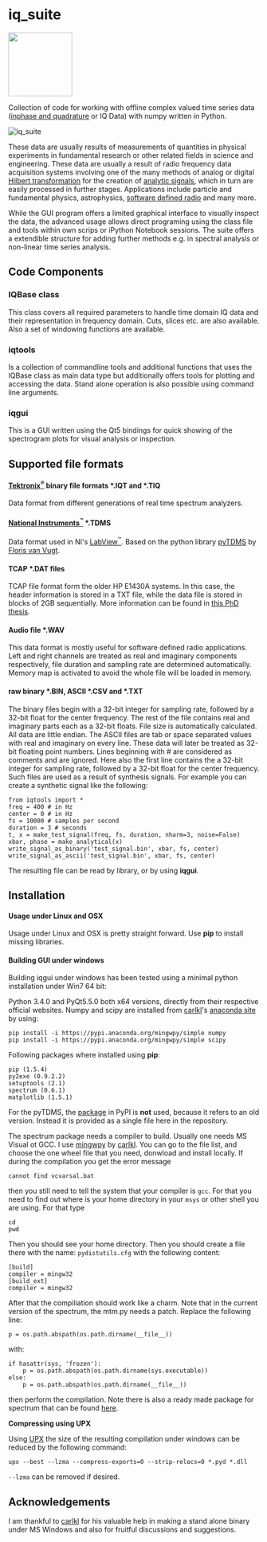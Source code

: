 iq_suite
============
<img src="https://raw.githubusercontent.com/xaratustrah/iq_suite/master/rsrc/icon.png" width="128">

Collection of code for working with offline complex valued time series data ([inphase and quadrature](https://en.wikipedia.org/wiki/In-phase_and_quadrature_components) or IQ Data) with numpy written in Python. 

![iq_suite](https://raw.githubusercontent.com/xaratustrah/iq_suite/master/rsrc/screenshot.png)

These data are usually results of measurements of quantities in physical experiments in fundamental research or other related fields in science and engineering. These data are usually a result of radio frequency data acquisition systems involving one of the many methods of analog or digital [Hilbert transformation](https://en.wikipedia.org/wiki/Hilbert_transform) for the creation of [analytic signals](https://en.wikipedia.org/wiki/Analytic_signal), which in turn are easily processed in further stages. Applications include particle and fundamental physics, astrophysics, [software defined radio](https://en.wikipedia.org/wiki/Software-defined_radio) and many more.

While the GUI program offers a limited graphical interface to visually inspect the data, the advanced usage allows direct programing using the class file and tools within own scrips or iPython Notebook sessions. The suite offers a extendible structure for adding further methods e.g. in spectral analysis or non-linear time series analysis.

## Code Components

### IQBase class
This class covers all required parameters to handle time domain IQ data and their representation in frequency domain. Cuts, slices etc. are also available. Also a set of windowing functions are available.

### iqtools
Is a collection of commandline tools and additional functions that uses the IQBase class as main data type but additionally offers tools for plotting and accessing the data. Stand alone operation is also possible using
command line arguments.

### iqgui
This is a GUI written using the Qt5 bindings for quick showing of the spectrogram plots for visual analysis or inspection.

## Supported file formats

#### [Tektronix<sup>&reg;</sup>](http://www.tek.com) binary file formats \*.IQT and \*.TIQ

Data format from different generations of real time spectrum analyzers.

#### [National Instruments<sup>&trade;</sup>](http://www.ni.com) \*.TDMS

Data format used in NI's [LabView<sup>&trade;</sup>](http://www.ni.com/labview/). Based on the python library [pyTDMS](http://sourceforge.net/projects/pytdms/) by [Floris van Vugt](http://www.florisvanvugt.com).

#### TCAP \*.DAT files
TCAP file format form the older HP E1430A systems. In this case, the header information is stored in a TXT file, while the data file is stored in blocks of 2GB sequentially. More information can be found in [this PhD thesis](http://www.worldcat.org/oclc/76566695).

#### Audio file \*.WAV

This data format is mostly useful for software defined radio applications. Left and right channels are treated as real and imaginary components respectively, file duration and sampling rate are determined automatically. Memory map is activated to avoid the whole file will be loaded in memory.

#### raw binary \*.BIN, ASCII \*.CSV and \*.TXT 

The binary files begin with a 32-bit integer for sampling rate, followed by a 32-bit float for the center frequency. The rest of the file contains real and imaginary parts each as a 32-bit floats. File size is automatically calculated. All data are little endian. The ASCII files are tab or space separated values with real and imaginary on every line. These data will later be treated as 32-bit floating point numbers. Lines beginning with # are considered as comments and are ignored. Here also the first line contains the a 32-bit integer for sampling rate, followed by a 32-bit float for the center frequency. Such files are used as a result of synthesis signals. For example you can create a synthetic signal like the following: 

    from iqtools import *
    freq = 400 # in Hz
    center = 0 # in Hz
    fs = 10000 # samples per second
    duration = 3 # seconds
    t, x = make_test_signal(freq, fs, duration, nharm=3, noise=False)
    xbar, phase = make_analytical(x)
    write_signal_as_binary('test_signal.bin', xbar, fs, center)
    write_signal_as_ascii('test_signal.bin', xbar, fs, center)

The resulting file can be read by library, or by using **iqgui**.

## Installation

#### Usage under Linux and OSX

Usage under Linux and OSX is pretty straight forward. Use **pip** to install missing libraries.

#### Building GUI under windows

Building iqgui under windows has been tested using a minimal python installation under Win7 64 bit:

Python 3.4.0 and PyQt5.5.0 both x64 versions, directly from their respective official websites. Numpy and scipy are installed from [carlkl](https://github.com/carlkl)'s [anaconda site](https://anaconda.org/mingwpy) by using:

	pip install -i https://pypi.anaconda.org/mingwpy/simple numpy
	pip install -i https://pypi.anaconda.org/mingwpy/simple scipy

Following packages where installed using **pip**:

    pip (1.5.4)
    py2exe (0.9.2.2)
    setuptools (2.1)
    spectrum (0.6.1)
    matplotlib (1.5.1)

For the pyTDMS, the [package](https://pypi.python.org/pypi/pyTDMS/0.0.2) in PyPI is **not** used, because it refers to an old version. Instead it is provided as a single file here in the repository.

The spectrum package needs a compiler to build. Usually one needs MS Visual ot GCC. I use [mingwpy](https://anaconda.org/carlkl/mingwpy) by [carlkl](https://github.com/carlkl). You can go to the file list, and choose the one wheel file that you need, donwload and install locally. If during the compilation you get the error message

	cannot find vcvarsal.bat

then you still need to tell the system that your compiler is `gcc`. For that you need to find out where is your home directory in your `msys` or other shell you are using. For that type

	cd
	pwd

Then you should see your home directory. Then you should create a file there with the name: `pydistutils.cfg` with the following content:

	[build]
	compiler = mingw32
	[build_ext]
	compiler = mingw32

After that the compiliation should work like a charm. Note that in the current version of the spectrum, the mtm.py needs a patch. Replace the following line:

	p = os.path.abspath(os.path.dirname(__file__))

with:

	if hasattr(sys, 'frozen'):
		p = os.path.abspath(os.path.dirname(sys.executable))
	else:
		p = os.path.abspath(os.path.dirname(__file__))
	
then perform the compilation. Note there is also a ready made package for spectrum that can be found [here](https://anaconda.org/carlkl/spectrum).

**Compressing using UPX**

Using [UPX](http://upx.sourceforge.net/) the size of the resulting compilation under windows can be reduced by the following command:

	upx --best --lzma --compress-exports=0 --strip-relocs=0 *.pyd *.dll

`--lzma` can be removed if desired.

## Acknowledgements
I am thankful to [carlkl](https://github.com/carlkl) for his valuable help in making a stand alone binary under MS Windows and also for fruitful discussions and suggestions.

